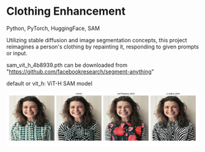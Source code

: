 # Clothing Enhancement

Python, PyTorch, HuggingFace, SAM


Utilizing stable diffusion and image segmentation concepts, this project reimagines a person's clothing by repainting it, responding to given prompts or input.


sam_vit_h_4b8939.pth 
can be downloaded from "https://github.com/facebookresearch/segment-anything"

default or vit_h: ViT-H SAM model


![Alt text](cloth_example.png)
